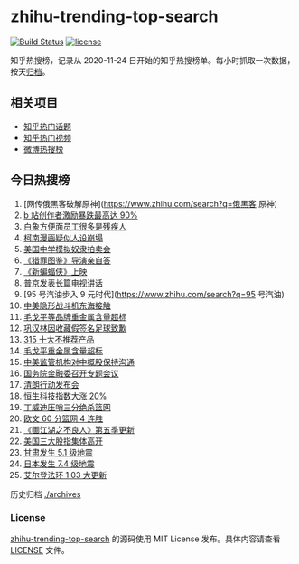 # zhihu-trending-top-search

[![Build Status](https://github.com/justjavac/zhihu-trending-top-search/workflows/ci/badge.svg?branch=main)](https://github.com/justjavac/zhihu-trending-top-search/actions)
[![license](https://img.shields.io/github/license/justjavac/zhihu-trending-top-search)](https://github.com/justjavac/zhihu-trending-top-search/blob/main/LICENSE)

知乎热搜榜，记录从 2020-11-24 日开始的知乎热搜榜单。每小时抓取一次数据，按天[归档](./archives)。

## 相关项目

- [知乎热门话题](https://github.com/justjavac/zhihu-trending-hot-questions)
- [知乎热门视频](https://github.com/justjavac/zhihu-trending-hot-video)
- [微博热搜榜](https://github.com/justjavac/weibo-trending-hot-search)

## 今日热搜榜

<!-- BEGIN -->
<!-- 最后更新时间 Fri Mar 18 2022 17:14:17 GMT+0800 (China Standard Time) -->

1. [网传俄黑客破解原神](https://www.zhihu.com/search?q=俄黑客 原神)
1. [b 站创作者激励暴跌最高达 90%](https://www.zhihu.com/search?q=哔哩哔哩)
1. [白象方便面员工很多是残疾人](https://www.zhihu.com/search?q=白象)
1. [柯南漫画疑似人设崩塌](https://www.zhihu.com/search?q=柯南)
1. [美国中学模拟奴隶拍卖会](https://www.zhihu.com/search?q=模拟奴隶拍卖会)
1. [《猎罪图鉴》导演亲自答](https://www.zhihu.com/search?q=猎罪图鉴)
1. [《新蝙蝠侠》上映](https://www.zhihu.com/search?q=新蝙蝠侠)
1. [普京发表长篇电视讲话](https://www.zhihu.com/search?q=普京长篇电视讲话)
1. [95 号汽油步入 9 元时代](https://www.zhihu.com/search?q=95 号汽油)
1. [中美隐形战斗机东海接触](https://www.zhihu.com/search?q=中美隐形战斗机)
1. [毛戈平等品牌重金属含量超标](https://www.zhihu.com/search?q=毛戈平)
1. [巩汉林因收藏假签名足球致歉](https://www.zhihu.com/search?q=巩汉林)
1. [315 十大不推荐产品](https://www.zhihu.com/search?q=十大不推荐产品)
1. [毛戈平重金属含量超标](https://www.zhihu.com/search?q=毛戈平)
1. [中美监管机构对中概股保持沟通](https://www.zhihu.com/search?q=中美监管机构)
1. [国务院金融委召开专题会议](https://www.zhihu.com/search?q=国务院金融委)
1. [清朗行动发布会](https://www.zhihu.com/search?q=清朗行动)
1. [恒生科技指数大涨 20%](https://www.zhihu.com/search?q=恒生科技指数)
1. [丁威迪压哨三分绝杀篮网](https://www.zhihu.com/search?q=篮网)
1. [欧文 60 分篮网 4 连胜](https://www.zhihu.com/search?q=篮网)
1. [《画江湖之不良人》第五季更新](https://www.zhihu.com/search?q=画江湖之不良人)
1. [美国三大股指集体高开](https://www.zhihu.com/search?q=美股大涨)
1. [甘肃发生 5.1 级地震](https://www.zhihu.com/search?q=甘肃地震)
1. [日本发生 7.4 级地震](https://www.zhihu.com/search?q=日本地震)
1. [艾尔登法环 1.03 大更新](https://www.zhihu.com/search?q=艾尔登法环更新)

<!-- END -->

历史归档 [./archives](./archives)

### License

[zhihu-trending-top-search](https://github.com/justjavac/zhihu-trending-top-search)
的源码使用 MIT License 发布。具体内容请查看 [LICENSE](./LICENSE) 文件。

